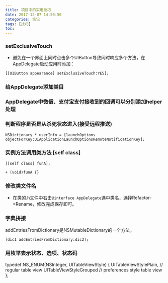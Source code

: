 ```yaml
---
title: 项目中的实用技巧
date: 2017-12-07 14:50:56
categories: 笔记
tags: [技巧]
toc:
---
```


### setExclusiveTouch
* 避免在一个界面上同时点击多个UIButton导致同时响应多个方法，在AppDelegate启动应用时添加：
```
[[UIButton appearance] setExclusiveTouch:YES];
```
<!--more-->
### 给AppDelegate添加类目

### AppDelegate中微信、支付宝支付接收到的回调可以分别添加helper处理

### 判断程序是否是从杀死状态进入(接受远程推送)
```
NSDictionary * userInfo = [launchOptions objectForKey:UIApplicationLaunchOptionsRemoteNotificationKey];
```

### 实例方法调用类方法 [self class]
```
[[self class] funA];

+ (void)funA {}
```

### 修改类文件名
* 在类的.h文件中右击`@interface AppDelegate`选中类名，选择Refactor->Rename，修改完成保存即可。

### 字典拼接
addEntriesFromDictionary是NSMutableDictionary的一个方法。
```
[dic1 addEntriesFromDictionary:dic2];
```

### 用枚举表示状态、选项、状态码
typedef NS_ENUM(NSInteger, UITableViewStyle) {
UITableViewStylePlain,      // regular table view
UITableViewStyleGrouped     // preferences style table view
};



